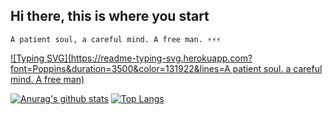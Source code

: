 ## Hi there, this is where you start
 `A patient soul, a careful mind. A free man. ⚡⚡⚡` 

 [![Typing SVG](https://readme-typing-svg.herokuapp.com?font=Poppins&duration=3500&color=131922&lines=A patient soul. a careful mind. A free man)](https://git.io/typing-svg)

[![Anurag's github stats](https://github-readme-stats.vercel.app/api?username=ogunsakin01&show_icons=true&theme=radical)](https://github.com/anuraghazra/github-readme-stats)
[![Top Langs](https://github-readme-stats.vercel.app/api/top-langs/?username=ogunsakin01&hide=css&layout=compact)](https://github.com/anuraghazra/github-readme-stats)

<!--
**ogunsakin01/ogunsakin01** is a ✨ _special_ ✨ repository because its `README.md` (this file) appears on your GitHub profile.

Here are some ideas to get you started:

- 🔭 I’m currently working on ...
- 🌱 I’m currently learning ...
- 👯 I’m looking to collaborate on ...
- 🤔 I’m looking for help with ...
- 💬 Ask me about ...
- 📫 How to reach me: ...
- 😄 Pronouns: ...
- ⚡ Fun fact: ...
-->



